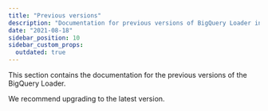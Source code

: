 ```yaml
---
title: "Previous versions"
description: "Documentation for previous versions of BigQuery Loader including setup guides and configuration references for legacy deployments."
date: "2021-08-18"
sidebar_position: 10
sidebar_custom_props:
  outdated: true
---
```


This section contains the documentation for the previous versions of the BigQuery Loader.

We recommend upgrading to the latest version.
